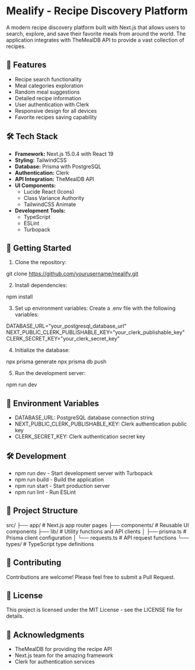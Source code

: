 # Mealify - Recipe Discovery Platform

A modern recipe discovery platform built with Next.js that allows users to search, explore, and save their favorite meals from around the world. The application integrates with TheMealDB API to provide a vast collection of recipes.

## 🚀 Features

- Recipe search functionality
- Meal categories exploration
- Random meal suggestions
- Detailed recipe information
- User authentication with Clerk
- Responsive design for all devices
- Favorite recipes saving capability

## 🛠️ Tech Stack

- **Framework:** Next.js 15.0.4 with React 19
- **Styling:** TailwindCSS
- **Database:** Prisma with PostgreSQL
- **Authentication:** Clerk
- **API Integration:** TheMealDB API
- **UI Components:**
  - Lucide React (Icons)
  - Class Variance Authority
  - TailwindCSS Animate
- **Development Tools:**
  - TypeScript
  - ESLint
  - Turbopack

## 🚦 Getting Started

1. Clone the repository:

git clone <https://github.com/yourusername/mealify.git>

2. Install dependencies:

npm install

3. Set up environment variables:
   Create a .env file with the following variables:

DATABASE_URL="your_postgresql_database_url"
NEXT_PUBLIC_CLERK_PUBLISHABLE_KEY="your_clerk_publishable_key"
CLERK_SECRET_KEY="your_clerk_secret_key"

4. Initialize the database:

npx prisma generate
npx prisma db push

5. Run the development server:

npm run dev

## 📝 Environment Variables

- DATABASE_URL: PostgreSQL database connection string
- NEXT_PUBLIC_CLERK_PUBLISHABLE_KEY: Clerk authentication public key
- CLERK_SECRET_KEY: Clerk authentication secret key

## 🛠️ Development

- npm run dev - Start development server with Turbopack
- npm run build - Build the application
- npm run start - Start production server
- npm run lint - Run ESLint

## 📱 Project Structure

src/
├── app/ # Next.js app router pages
├── components/ # Reusable UI components
├── lib/ # Utility functions and API clients
│ ├── prisma.ts # Prisma client configuration
│ └── requests.ts # API request functions
└── types/ # TypeScript type definitions

## 🤝 Contributing

Contributions are welcome! Please feel free to submit a Pull Request.

## 📄 License

This project is licensed under the MIT License - see the LICENSE file for details.

## 🙏 Acknowledgments

- TheMealDB for providing the recipe API
- Next.js team for the amazing framework
- Clerk for authentication services
